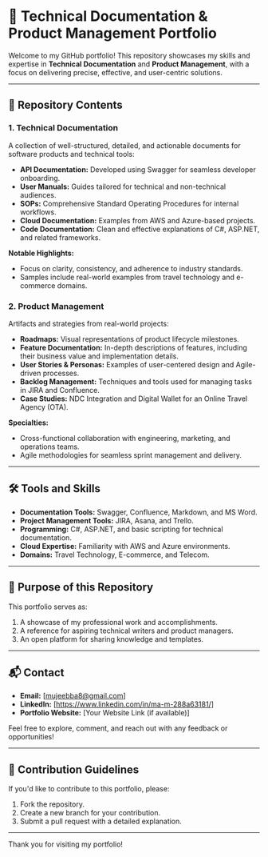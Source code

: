 
# 📝 Technical Documentation & Product Management Portfolio

Welcome to my GitHub portfolio! This repository showcases my skills and expertise in **Technical Documentation** and **Product Management**, with a focus on delivering precise, effective, and user-centric solutions.

---

## 📂 Repository Contents

### 1. **Technical Documentation**  
   A collection of well-structured, detailed, and actionable documents for software products and technical tools:
   - **API Documentation:** Developed using Swagger for seamless developer onboarding.  
   - **User Manuals:** Guides tailored for technical and non-technical audiences.  
   - **SOPs:** Comprehensive Standard Operating Procedures for internal workflows.  
   - **Cloud Documentation:** Examples from AWS and Azure-based projects.  
   - **Code Documentation:** Clean and effective explanations of C#, ASP.NET, and related frameworks.  

   **Notable Highlights:**
   - Focus on clarity, consistency, and adherence to industry standards.
   - Samples include real-world examples from travel technology and e-commerce domains.

### 2. **Product Management**  
   Artifacts and strategies from real-world projects:
   - **Roadmaps:** Visual representations of product lifecycle milestones.  
   - **Feature Documentation:** In-depth descriptions of features, including their business value and implementation details.  
   - **User Stories & Personas:** Examples of user-centered design and Agile-driven processes.  
   - **Backlog Management:** Techniques and tools used for managing tasks in JIRA and Confluence.  
   - **Case Studies:** NDC Integration and Digital Wallet for an Online Travel Agency (OTA).  

   **Specialties:**
   - Cross-functional collaboration with engineering, marketing, and operations teams.  
   - Agile methodologies for seamless sprint management and delivery.

---

## 🛠️ Tools and Skills

- **Documentation Tools:** Swagger, Confluence, Markdown, and MS Word.  
- **Project Management Tools:** JIRA, Asana, and Trello.  
- **Programming:** C#, ASP.NET, and basic scripting for technical documentation.  
- **Cloud Expertise:** Familiarity with AWS and Azure environments.  
- **Domains:** Travel Technology, E-commerce, and Telecom.  

---

## 🎯 Purpose of this Repository

This portfolio serves as:
1. A showcase of my professional work and accomplishments.  
2. A reference for aspiring technical writers and product managers.  
3. An open platform for sharing knowledge and templates.

---

## 📬 Contact  

- **Email:** [mujeebba8@gmail.com]  
- **LinkedIn:** [https://www.linkedin.com/in/ma-m-288a63181/]  
- **Portfolio Website:** [Your Website Link (if available)]  

Feel free to explore, comment, and reach out with any feedback or opportunities!  

---

## 🤝 Contribution Guidelines

If you'd like to contribute to this portfolio, please:
1. Fork the repository.  
2. Create a new branch for your contribution.  
3. Submit a pull request with a detailed explanation.

---

Thank you for visiting my portfolio!  

